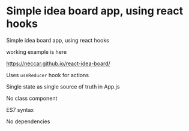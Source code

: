 # Simple idea board app, using react hooks

Simple idea board app, using react hooks

working example is here

<https://neccar.github.io/react-idea-board/>

Uses `useReducer` hook for actions

Single state as single source of truth in App.js

No class component

ES7 syntax

No dependencies

